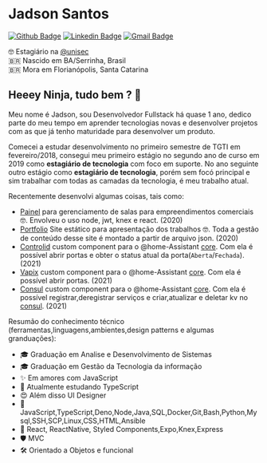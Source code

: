 # Jadson Santos

[![Github Badge](https://img.shields.io/badge/-jadson179-6633cc?style=flat-square&logo=Github&logoColor=white&link=http://github.com/jadson179)](http://github.com/jadson179) 
[![Linkedin Badge](https://img.shields.io/badge/-Jadson%20Santos-6633cc?style=flat-square&logo=Linkedin&logoColor=white&link=www.linkedin.com/in/jadson-santos-a9aa9b145/)](https://www.linkedin.com/in/jadson-santos-a9aa9b145/) 
[![Gmail Badge](https://img.shields.io/badge/-mailto:jadson44.santos@gmail.com-6633cc?style=flat-square&logo=Gmail&logoColor=white&link=mailto:jadson44.santos@gmail.com)](mailto:jadson44.santos@gmail.com)  

🤓 Estagiário na [@unisec](https://github.com/unisec/) <br>
🇧🇷 Nascido em BA/Serrinha, Brasil <br>
🇧🇷 Mora em Florianópolis, Santa Catarina

## Heeey Ninja, tudo bem ? 👋 

Meu nome é Jadson, sou Desenvolvedor Fullstack há quase 1 ano, dedico parte do meu tempo em aprender tecnologias novas e desenvolver projetos com as que já tenho maturidade para desenvolver um produto.

Comecei a estudar desenvolvimento no primeiro semestre de TGTI em fevereiro/2018, consegui meu primeiro estágio no segundo ano de curso em 2019 como **estagiário de tecnologia** com foco em suporte. No ano seguinte outro estágio como **estagiário de tecnologia**, porém sem focó principal e sim trabalhar com todas as camadas da tecnologia, é meu trabalho atual.

Recentemente desenvolvi algumas coisas, tais como:

- [Painel](https://github.com/jadson179/PAINEL) para gerenciamento de salas para empreendimentos comerciais 🤓. Envolveu o uso node, jwt, knex e react. (2020)
- [Portfolio](https://github.com/jadson179/PORTFOLIO) Site estático para apresentação dos trabalhos  🤓. Toda a gestão de conteúdo desse site é montado a partir de arquivo json. (2020)
- [Controlid](https://github.com/jadson179/controlid) custom component para o @home-Assistant [core](https://github.com/home-assistant/core). Com ela é possível abrir portas e obter o status atual da porta(`Aberta`/`Fechada`). (2021)
- [Vapix](https://github.com/jadson179/vapix) custom component para o @home-Assistant [core](https://github.com/home-assistant/core). Com ela é possível abrir portas. (2021)
- [Consul](https://github.com/jadson179/consul) custom component para o @home-Assistant [core](https://github.com/home-assistant/core). Com ela é possível registrar,deregistrar serviços  e criar,atualizar e deletar kv no [consul](https://www.consul.io/). (2021)


Resumão do conhecimento técnico (ferramentas,linguagens,ambientes,design patterns e algumas granduações):

* 🎓 Graduação em Analise e Desenvolvimento de Sistemas
* 🎓 Graduação em Gestão da Tecnologia da informação
* ✨ Em amores com JavaScript
* 💪 Atualmente estudando TypeScript
* 😍 Além disso UI Designer
* 💙 JavaScript,TypeScript,Deno,Node,Java,SQL,Docker,Git,Bash,Python,Mysql,SSH,SCP,Linux,CSS,HTML,Ansible
* 🌟 React, ReactNative, Styled Components,Expo,Knex,Express
* 🛡 MVC
* 🛠 Orientado a Objetos e funcional
